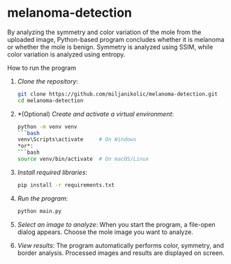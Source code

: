 # melanoma-detection
By analyzing the symmetry and color variation of the mole from the uploaded image, Python-based program concludes whether it is melanoma or whether the mole is benign.
Symmetry is analyzed using SSIM, while color variation is analyzed using entropy.

How to run the program
1. *Clone the repository*:
   ```bash
   git clone https://github.com/miljanikolic/melanoma-detection.git
   cd melanoma-detection

2. *(Optional) *Create and activate a virtual environment*:
    ```bash
    python -m venv venv
    ```bash
    venv\Scripts\activate     # On Windows
    *or*:
    ```bash
    source venv/bin/activate  # On macOS/Linux

3. *Install required libraries*:
    ```bash
    pip install -r requirements.txt

4. *Run the program*:
    ```bash
    python main.py

5. *Select an image to analyze*:
When you start the program, a file-open dialog appears. Choose the mole image you want to analyze.

6. *View results*:
The program automatically performs color, symmetry, and border analysis. Processed images and results are displayed on screen.
